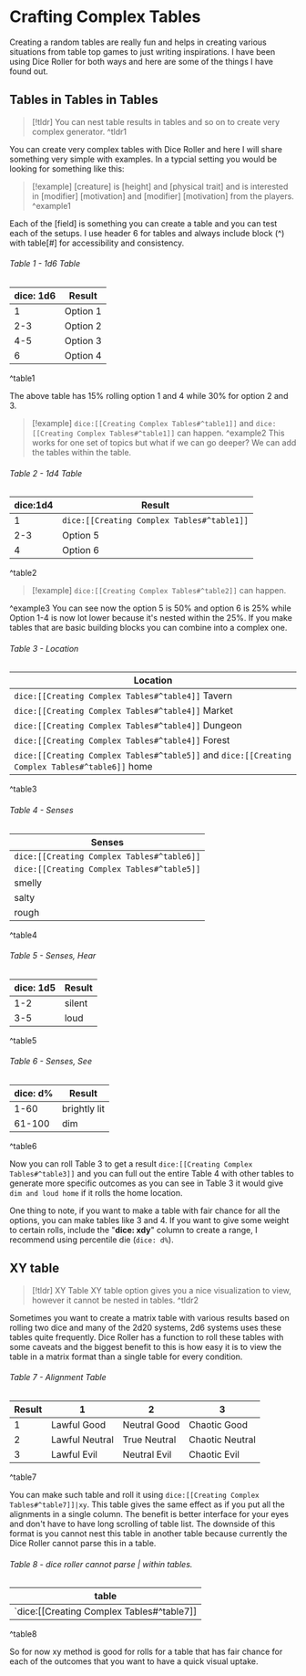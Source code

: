 # Crafting Complex Tables

Creating a random tables are really fun and helps in creating various situations from table top games to just writing inspirations. I have been using Dice Roller for both ways and here are some of the things I have found out.

## Tables in Tables  in Tables 
> [!tldr] 
> You can nest table results in tables and so on to create very complex generator.
^tldr1

You can create very complex tables with Dice Roller and here I will share something very simple with examples. In a typcial setting you would be looking for something like this:


> [!example] 
> [creature] is [height] and [physical trait] and is interested in [modifier] [motivation] and [modifier] [motivation] from the players. 
^example1

Each of the [field] is something you can create a table and you can test each of the setups. I use header 6 for tables and always include block (^) with table[#] for accessibility and consistency. 
###### Table 1 - 1d6 Table 

| dice: 1d6 | Result   |
| --------- | -------- |
| 1         | Option 1 |
| 2-3       | Option 2 |
| 4-5       | Option 3 |
| 6         | Option 4 |
^table1

The above table has 15% rolling option 1 and 4 while 30% for option 2 and 3. 

> [!example]
> `dice:[[Creating Complex Tables#^table1]]` and `dice:[[Creating Complex Tables#^table1]]` can happen.
^example2
This works for one set of topics but what if we can go deeper? We can add the tables within the table.

###### Table 2 - 1d4 Table 

| dice:1d4 | Result                                                 |
| -------- | ------------------------------------------------------ |
| 1        | `dice:[[Creating Complex Tables#^table1]]` |
| 2-3      | Option 5                                               |
| 4        | Option 6                                               |
^table2

> [!example]
> `dice:[[Creating Complex Tables#^table2]]` can happen. 
> 
^example3
You can see now the option 5 is 50% and option 6 is 25% while Option 1-4 is now lot lower because it's nested within the 25%. If you make tables that are basic building blocks you can combine into a complex one. 

###### Table 3 - Location

 | Location                                                                                         |
 | ------------------------------------------------------------------------------------------------ |
 | `dice:[[Creating Complex Tables#^table4]]` Tavern                                                |
 | `dice:[[Creating Complex Tables#^table4]]` Market                                                |
 | `dice:[[Creating Complex Tables#^table4]]` Dungeon                                               |
 | `dice:[[Creating Complex Tables#^table4]]` Forest                                                |
 | `dice:[[Creating Complex Tables#^table5]]`  and  `dice:[[Creating Complex Tables#^table6]]` home |
^table3

###### Table 4 - Senses

| Senses |
| ------ |
| `dice:[[Creating Complex Tables#^table6]]`     |
| `dice:[[Creating Complex Tables#^table5]]`    |
| smelly  |
| salty  |
| rough  |

^table4

###### Table 5 - Senses, Hear

| dice: 1d5 | Result |
| --------- | ------ |
| 1-2       | silent |
| 3-5       | loud   |

^table5

###### Table 6 - Senses, See

| dice: d% | Result       |
| -------- | ------------ |
| 1-60     | brightly lit |
| 61-100   | dim          |

^table6

Now you can roll Table 3 to get a result `dice:[[Creating Complex Tables#^table3]]` and you can full out the entire Table 4 with other tables to generate more specific outcomes as you can see in Table 3 it would give `dim and loud home` if it rolls the home location.

One thing to note, if you want to make a table with fair chance for all the options, you can make tables like 3 and 4. If you want to give some weight to certain rolls, include the "**dice: xdy**" column to create a range, I recommend using percentile die (`dice: d%`). 

## XY table 


> [!tldr] XY Table
> XY table option gives you a nice visualization to view, however it cannot be nested in tables.
^tldr2

Sometimes you want to create a matrix table with various results based on rolling two dice and many of the 2d20 systems, 2d6 systems uses these tables quite frequently. Dice Roller has a function to roll these tables with some caveats and the biggest benefit to this is how easy it is to view the table in a matrix format than a single table for every condition.

######  Table 7 - Alignment Table

| Result | 1              | 2            | 3            |
| ------ | -------------- | ------------ | ------------ |
| 1      | Lawful Good    | Neutral Good | Chaotic Good |
| 2      | Lawful Neutral | True Neutral | Chaotic Neutral              |
| 3      | Lawful Evil    | Neutral Evil | Chaotic Evil |
^table7

You can make such table and roll it using `dice:[[Creating Complex Tables#^table7]]|xy`. This table gives the same effect as if you put all the alignments in a single column. The benefit is better interface for your eyes and don't have to have long scrolling of table list. The downside of this format is you cannot nest this table in another table because currently the Dice Roller cannot parse this in a table.

###### Table 8 - dice roller cannot parse | within tables.

| table                                                     |
| --------------------------------------------------------- |
| `dice:[[Creating Complex Tables#^table7]]|xy` |
^table8

So for now xy method is good for rolls for a table that has fair chance for each of the outcomes that you want to have a quick visual uptake. 